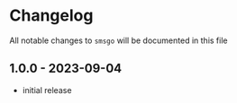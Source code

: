 # Changelog

All notable changes to `smsgo` will be documented in this file

## 1.0.0 - 2023-09-04

- initial release